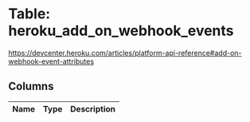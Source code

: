 
# Table: heroku_add_on_webhook_events
https://devcenter.heroku.com/articles/platform-api-reference#add-on-webhook-event-attributes
## Columns
| Name        | Type           | Description  |
| ------------- | ------------- | -----  |
